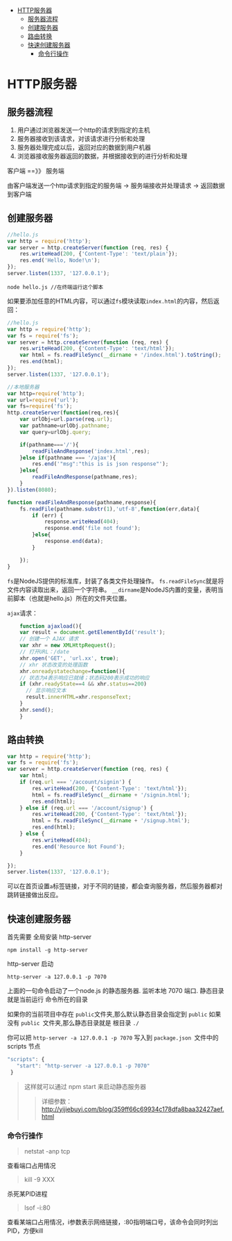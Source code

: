 
<!-- toc orderedList:0 depthFrom:1 depthTo:6 -->

* [HTTP服务器](#http服务器)
    * [服务器流程](#服务器流程)
    * [创建服务器](#创建服务器)
    * [路由转换](#路由转换)
    * [快速创建服务器](#快速创建服务器)
        * [命令行操作](#命令行操作)

<!-- tocstop -->

# HTTP服务器
## 服务器流程

1. 用户通过浏览器发送一个http的请求到指定的主机
2. 服务器接收到该请求，对该请求进行分析和处理
3. 服务器处理完成以后，返回对应的数据到用户机器
4. 浏览器接收服务器返回的数据，并根据接收到的进行分析和处理

客户端  ==》》  服务端

由客户端发送一个http请求到指定的服务端 -> 服务端接收并处理请求 -> 返回数据到客户端


## 创建服务器

```js
//hello.js
var http = require('http');
var server = http.createServer(function (req, res) {
    res.writeHead(200, {'Content-Type': 'text/plain'});
    res.end('Hello, Node!\n');
});
server.listen(1337, '127.0.0.1');
```

    node hello.js //在终端运行这个脚本

如果要添加任意的HTML内容，可以通过`fs`模块读取`index.html`的内容，然后返回：

```js
//hello.js
var http = require('http');
var fs = require('fs');
var server = http.createServer(function (req, res) {
    res.writeHead(200, {'Content-Type': 'text/html'});
    var html = fs.readFileSync(__dirname + '/index.html').toString();
    res.end(html);
});
server.listen(1337, '127.0.0.1');
```
```js
//本地服务器
var http=require('http');
var url=require('url');
var fs=require('fs');
http.createServer(function(req,res){
    var urlObj=url.parse(req.url);
    var pathname=urlObj.pathname;
    var query=urlObj.query;

    if(pathname==='/'){
        readFileAndResponse('index.html',res);
    }else if(pathname === '/ajax'){
        res.end('"msg":"this is is json response"');
    }else{
        readFileAndResponse(pathname,res);
    }
}).listen(8080);

function readFileAndResponse(pathname,response){
    fs.readFile(pathname.substr(1),'utf-8',function(err,data){
        if (err) {
            response.writeHead(404);
            response.end('file not found');
        }else{
            response.end(data);
        }

    });
}

```

`fs`是NodeJS提供的标准库，封装了各类文件处理操作。
`fs.readFileSync`就是将文件内容读取出来，返回一个字符串。
`__dirname`是NodeJS内置的变量，表明当前脚本（也就是hello.js）所在的文件夹位置。

`ajax`请求：


```js
    function ajaxload(){
    var result = document.getElementById('result');
    // 创建一个 AJAX 请求
    var xhr = new XMLHttpRequest();
    // 打开URL：/date
    xhr.open('GET', 'url.xx', true);
    // xhr 状态改变的处理函数
    xhr.onreadystatechange=function(){
    // 状态为4表示响应已就绪；状态码200表示成功的响应
    if (xhr.readyState==4 && xhr.status==200)
      // 显示响应文本
      result.innerHTML=xhr.responseText;
    }
    xhr.send();
    }
```

## 路由转换

```js
var http = require('http');
var fs = require('fs');
var server = http.createServer(function (req, res) {
    var html;
    if (req.url === '/account/signin') {
        res.writeHead(200, {'Content-Type': 'text/html'});
        html = fs.readFileSync(__dirname + '/signin.html');
        res.end(html);
    } else if (req.url === '/account/signup') {
        res.writeHead(200, {'Content-Type': 'text/html'});
        html = fs.readFileSync(__dirname + '/signup.html');
        res.end(html);
    } else {
        res.writeHead(404);
        res.end('Resource Not Found');
    }

});
server.listen(1337, '127.0.0.1');
```

可以在首页设置`a`标签链接，对于不同的链接，都会查询服务器，然后服务器都对跳转链接做出反应。


## 快速创建服务器

首先需要 全局安装 http-server

    npm install -g http-server

http-server 启动

    http-server -a 127.0.0.1 -p 7070

上面的一句命令启动了一个node.js 的静态服务器. 监听本地 7070 端口.
静态目录就是当前运行 命令所在的目录

如果你的当前项目中存在 `public`文件夹,那么默认静态目录会指定到 `public`
如果没有 `public `文件夹,那么静态目录就是 根目录 `./`


你可以把 `http-server -a 127.0.0.1 -p 7070` 写入到 `package.json `文件中的 scripts 节点

```js
"scripts": {
   "start": "http-server -a 127.0.0.1 -p 7070"
 }
```

>这样就可以通过  npm start 来启动静态服务器
>>详细参数：http://yijiebuyi.com/blog/359ff66c69934c178dfa8baa32427aef.html

### 命令行操作

>netstat -anp tcp

查看端口占用情况

>kill -9 XXX

杀死某PID进程

>lsof -i:80

查看某端口占用情况，i参数表示网络链接，:80指明端口号，该命令会同时列出PID，方便kill

